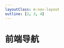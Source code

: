 ```yaml
---
layoutClass: m-nav-layout
outline: [2, 3, 4]
---
```


<script setup>
import MNavLinks from './components/MNavLinks.vue'

import { NAV_DATA } from './data'
</script>
<style src="./index.scss"></style>

# 前端导航  <Badge type="warning" text="beta" />

<MNavLinks v-for="{title, items} in NAV_DATA" :title="title" :items="items"/>
